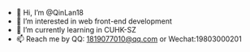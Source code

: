 - 👋 Hi, I’m @QinLan18
- 👀 I’m interested in web front-end development
- 🌱 I’m currently learning in CUHK-SZ
- 📫 Reach me by QQ: 1819077010@qq.com or Wechat:19803000201

<!---
QinLan18/QinLan18 is a ✨ special ✨ repository because its `README.md` (this file) appears on your GitHub profile.
You can click the Preview link to take a look at your changes.
--->
